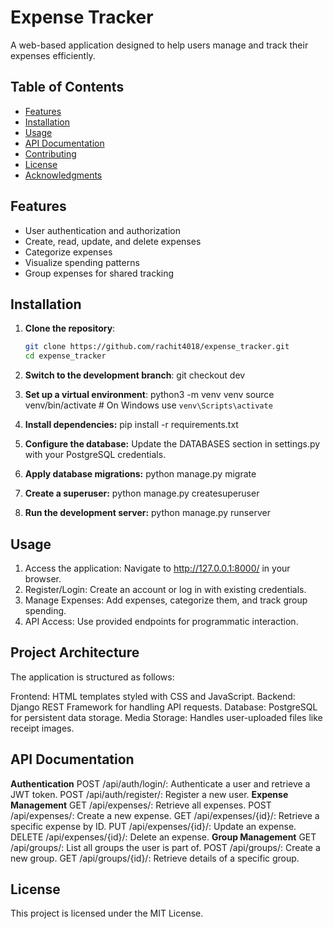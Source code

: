 # Expense Tracker

A web-based application designed to help users manage and track their expenses efficiently.

## Table of Contents

- [Features](#features)
- [Installation](#installation)
- [Usage](#usage)
- [API Documentation](#api-documentation)
- [Contributing](#contributing)
- [License](#license)
- [Acknowledgments](#acknowledgments)

## Features

- User authentication and authorization
- Create, read, update, and delete expenses
- Categorize expenses
- Visualize spending patterns
- Group expenses for shared tracking

## Installation

1. **Clone the repository**:

   ```bash
   git clone https://github.com/rachit4018/expense_tracker.git
   cd expense_tracker

2. **Switch to the development branch**:
   git checkout dev

3. **Set up a virtual environment**:
    python3 -m venv venv
    source venv/bin/activate  # On Windows use `venv\Scripts\activate`
4. **Install dependencies:**
     pip install -r requirements.txt
5. **Configure the database:**
     Update the DATABASES section in settings.py with your PostgreSQL credentials.
6. **Apply database migrations:**
     python manage.py migrate
7. **Create a superuser:**
     python manage.py createsuperuser
8. **Run the development server:**
   python manage.py runserver

## Usage
1. Access the application: Navigate to http://127.0.0.1:8000/ in your browser.
2. Register/Login: Create an account or log in with existing credentials.
3. Manage Expenses: Add expenses, categorize them, and track group spending.
4. API Access: Use provided endpoints for programmatic interaction.

## Project Architecture
The application is structured as follows:

Frontend: HTML templates styled with CSS and JavaScript.
Backend: Django REST Framework for handling API requests.
Database: PostgreSQL for persistent data storage.
Media Storage: Handles user-uploaded files like receipt images.

## API Documentation
**Authentication**
POST /api/auth/login/: Authenticate a user and retrieve a JWT token.
POST /api/auth/register/: Register a new user.
**Expense Management**
GET /api/expenses/: Retrieve all expenses.
POST /api/expenses/: Create a new expense.
GET /api/expenses/{id}/: Retrieve a specific expense by ID.
PUT /api/expenses/{id}/: Update an expense.
DELETE /api/expenses/{id}/: Delete an expense.
**Group Management**
GET /api/groups/: List all groups the user is part of.
POST /api/groups/: Create a new group.
GET /api/groups/{id}/: Retrieve details of a specific group.

## License
This project is licensed under the MIT License.

